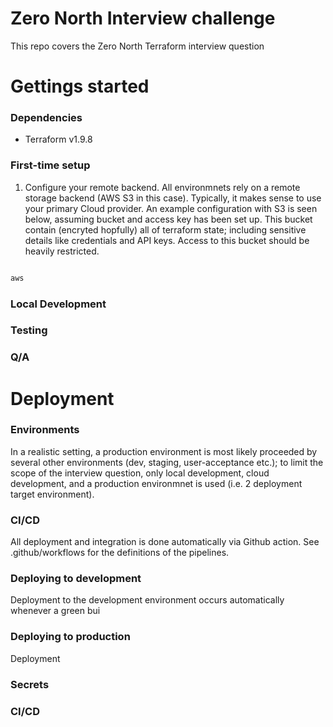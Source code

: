 # Zero North Interview challenge

This repo covers the Zero North Terraform interview question

# Gettings started

### Dependencies

- Terraform v1.9.8

### First-time setup

1. Configure your remote backend. All environmnets rely on a remote storage backend (AWS S3 in this case). Typically, it makes sense to use your primary Cloud provider. An example configuration with S3 is seen below, assuming bucket and access key has been set up. This bucket contain (encryted hopfully) all of terraform state; including sensitive details like credentials and API keys. Access to this bucket should be heavily restricted.

```bash

aws
```

### Local Development

### Testing

### Q/A

# Deployment

### Environments

In a realistic setting, a production environment is most likely proceeded by several other environments (dev, staging, user-acceptance etc.); to limit the scope of the interview question, only local development, cloud development, and a production environmnet is used (i.e. 2 deployment target environment).

### CI/CD

All deployment and integration is done automatically via Github action. See .github/workflows for the definitions of the pipelines.

### Deploying to development

Deployment to the development environment occurs automatically whenever a green bui

### Deploying to production

Deployment

### Secrets

### CI/CD
